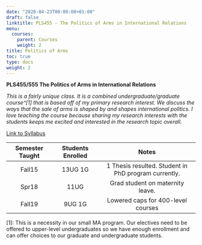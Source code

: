 ```yaml
---
date: "2020-04-23T00:00:00+01:00"
draft: false
linktitle: PLS455 - The Politics of Arms in International Relations
menu:
  courses:
    parent: Courses
    weight: 2
title: Politics of Arms
toc: true
type: docs
weight: 2
---
```


**PLS455/555 The Politics of Arms in International Relations** 

*This is a fairly unique class.  It is a combined undergraduate/graduate course^[1] that is based off of my primary research interest. We discuss the ways that the sale of arms is shaped by and shapes international politics. I love teaching the course because sharing my research interests with the students keeps me excited and interested in the research topic overall.*

[Link to Syllabus](/syllabi/Syllabus_PLS455_Fall2019.pdf)


| **Semester Taught**|**Students Enrolled**| **Notes**|
|:----:|:----:|:----:|
|Fall15| 13UG 1G  | 1 Thesis resulted. Student in PhD program currently. |
|Spr18 | 11UG  | Grad student on maternity leave. |
|Fall19| 9UG 1G  | Lowered caps for 400-level courses |

[1]: This is a necessity in our small MA program. Our electives need to be offered to upper-level undergraduates so we have enough enrollment and can offer choices to our graduate and undergraduate students.
